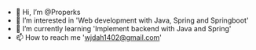 - 👋 Hi, I’m @Properks
- 👀 I’m interested in 'Web development with Java, Spring and Springboot'
- 🌱 I’m currently learning 'Implement backend with Java and Spring'
- 📫 How to reach me 'wjdah1402@gmail.com'

<!---
Properks/Properks is a ✨ special ✨ repository because its `README.md` (this file) appears on your GitHub profile.
You can click the Preview link to take a look at your changes.
--->
